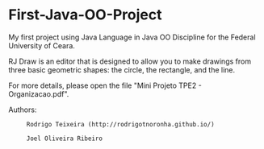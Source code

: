 # First-Java-OO-Project
My first project using Java Language in Java OO Discipline for the Federal University of Ceara.

RJ Draw is an editor that is designed to allow you to make drawings from three basic geometric shapes: the circle, the rectangle, and the line.

For more details, please open the file "Mini Projeto TPE2 - Organizacao.pdf".

Authors: 

         Rodrigo Teixeira (http://rodrigotnoronha.github.io/)
         
         Joel Oliveira Ribeiro 

